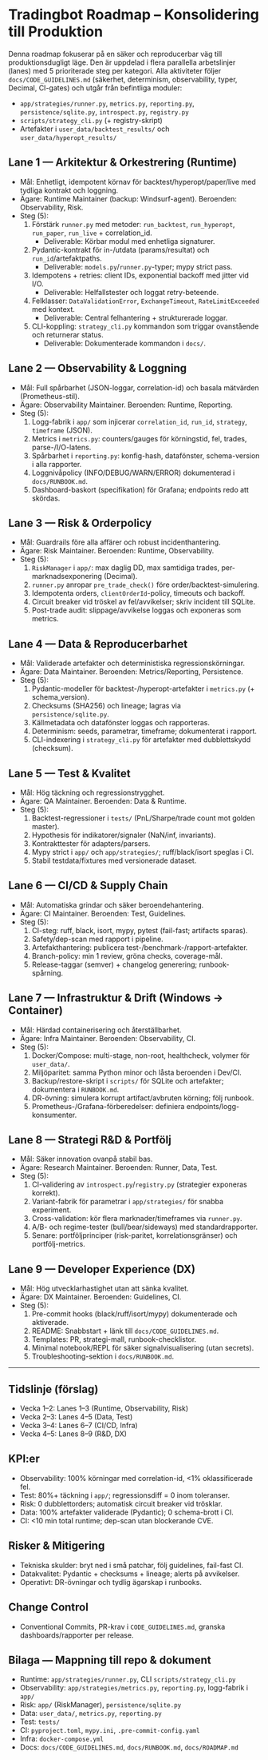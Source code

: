 # Tradingbot Roadmap – Konsolidering till Produktion

Denna roadmap fokuserar på en säker och reproducerbar väg till produktionsdugligt läge. Den är uppdelad i flera parallella arbetslinjer (lanes) med 5 prioriterade steg per kategori. Alla aktiviteter följer `docs/CODE_GUIDELINES.md` (säkerhet, determinism, observability, typer, Decimal, CI-gates) och utgår från befintliga moduler:

- `app/strategies/runner.py`, `metrics.py`, `reporting.py`, `persistence/sqlite.py`, `introspect.py`, `registry.py`
- `scripts/strategy_cli.py` (+ registry-skript)
- Artefakter i `user_data/backtest_results/` och `user_data/hyperopt_results/`

## Lane 1 — Arkitektur & Orkestrering (Runtime)
- Mål: Enhetligt, idempotent körnav för backtest/hyperopt/paper/live med tydliga kontrakt och loggning.
- Ägare: Runtime Maintainer (backup: Windsurf-agent). Beroenden: Observability, Risk.
- Steg (5):
  1) Förstärk `runner.py` med metoder: `run_backtest`, `run_hyperopt`, `run_paper`, `run_live` + correlation_id.
     - Deliverable: Körbar modul med enhetliga signaturer.
  2) Pydantic-kontrakt för in-/utdata (params/resultat) och `run_id`/artefaktpaths.
     - Deliverable: `models.py`/`runner.py`-typer; mypy strict pass.
  3) Idempotens + retries: client IDs, exponential backoff med jitter vid I/O.
     - Deliverable: Helfallstester och loggat retry-beteende.
  4) Felklasser: `DataValidationError`, `ExchangeTimeout`, `RateLimitExceeded` med kontext.
     - Deliverable: Central felhantering + strukturerade loggar.
  5) CLI-koppling: `strategy_cli.py` kommandon som triggar ovanstående och returnerar status.
     - Deliverable: Dokumenterade kommandon i `docs/`.

## Lane 2 — Observability & Loggning
- Mål: Full spårbarhet (JSON-loggar, correlation-id) och basala mätvärden (Prometheus-stil).
- Ägare: Observability Maintainer. Beroenden: Runtime, Reporting.
- Steg (5):
  1) Logg-fabrik i `app/` som injicerar `correlation_id`, `run_id`, `strategy`, `timeframe` (JSON).
  2) Metrics i `metrics.py`: counters/gauges för körningstid, fel, trades, parse-/I/O-latens.
  3) Spårbarhet i `reporting.py`: konfig-hash, datafönster, schema-version i alla rapporter.
  4) Loggnivåpolicy (INFO/DEBUG/WARN/ERROR) dokumenterad i `docs/RUNBOOK.md`.
  5) Dashboard-baskort (specifikation) för Grafana; endpoints redo att skördas.

## Lane 3 — Risk & Orderpolicy
- Mål: Guardrails före alla affärer och robust incidenthantering.
- Ägare: Risk Maintainer. Beroenden: Runtime, Observability.
- Steg (5):
  1) `RiskManager` i `app/`: max daglig DD, max samtidiga trades, per-marknadsexponering (Decimal).
  2) `runner.py` anropar `pre_trade_check()` före order/backtest-simulering.
  3) Idempotenta orders, `clientOrderId`-policy, timeouts och backoff.
  4) Circuit breaker vid tröskel av fel/avvikelser; skriv incident till SQLite.
  5) Post-trade audit: slippage/avvikelse loggas och exponeras som metrics.

## Lane 4 — Data & Reproducerbarhet
- Mål: Validerade artefakter och deterministiska regressionskörningar.
- Ägare: Data Maintainer. Beroenden: Metrics/Reporting, Persistence.
- Steg (5):
  1) Pydantic-modeller för backtest-/hyperopt-artefakter i `metrics.py` (+ schema_version).
  2) Checksums (SHA256) och lineage; lagras via `persistence/sqlite.py`.
  3) Källmetadata och datafönster loggas och rapporteras.
  4) Determinism: seeds, parametrar, timeframe; dokumenterat i rapport.
  5) CLI-indexering i `strategy_cli.py` för artefakter med dubblettskydd (checksum).

## Lane 5 — Test & Kvalitet
- Mål: Hög täckning och regressionstrygghet.
- Ägare: QA Maintainer. Beroenden: Data & Runtime.
- Steg (5):
  1) Backtest-regressioner i `tests/` (PnL/Sharpe/trade count mot golden master).
  2) Hypothesis för indikatorer/signaler (NaN/inf, invariants).
  3) Kontrakttester för adapters/parsers.
  4) Mypy strict i `app/` och `app/strategies/`; ruff/black/isort speglas i CI.
  5) Stabil testdata/fixtures med versionerade dataset.

## Lane 6 — CI/CD & Supply Chain
- Mål: Automatiska grindar och säker beroendehantering.
- Ägare: CI Maintainer. Beroenden: Test, Guidelines.
- Steg (5):
  1) CI-steg: ruff, black, isort, mypy, pytest (fail-fast; artifacts sparas).
  2) Safety/dep-scan med rapport i pipeline.
  3) Artefakthantering: publicera test-/benchmark-/rapport-artefakter.
  4) Branch-policy: min 1 review, gröna checks, coverage-mål.
  5) Release-taggar (semver) + changelog generering; runbook-spårning.

## Lane 7 — Infrastruktur & Drift (Windows → Container)
- Mål: Härdad containerisering och återställbarhet.
- Ägare: Infra Maintainer. Beroenden: Observability, CI.
- Steg (5):
  1) Docker/Compose: multi-stage, non-root, healthcheck, volymer för `user_data/`.
  2) Miljöparitet: samma Python minor och låsta beroenden i Dev/CI.
  3) Backup/restore-skript i `scripts/` för SQLite och artefakter; dokumentera i `RUNBOOK.md`.
  4) DR-övning: simulera korrupt artifact/avbruten körning; följ runbook.
  5) Prometheus-/Grafana-förberedelser: definiera endpoints/logg-konsumenter.

## Lane 8 — Strategi R&D & Portfölj
- Mål: Säker innovation ovanpå stabil bas.
- Ägare: Research Maintainer. Beroenden: Runner, Data, Test.
- Steg (5):
  1) CI-validering av `introspect.py`/`registry.py` (strategier exponeras korrekt).
  2) Variant-fabrik för parametrar i `app/strategies/` för snabba experiment.
  3) Cross-validation: kör flera marknader/timeframes via `runner.py`.
  4) A/B- och regime-tester (bull/bear/sideways) med standardrapporter.
  5) Senare: portföljprinciper (risk-paritet, korrelationsgränser) och portfölj-metrics.

## Lane 9 — Developer Experience (DX)
- Mål: Hög utvecklarhastighet utan att sänka kvalitet.
- Ägare: DX Maintainer. Beroenden: Guidelines, CI.
- Steg (5):
  1) Pre-commit hooks (black/ruff/isort/mypy) dokumenterade och aktiverade.
  2) README: Snabbstart + länk till `docs/CODE_GUIDELINES.md`.
  3) Templates: PR, strategi-mall, runbook-checklistor.
  4) Minimal notebook/REPL för säker signalvisualisering (utan secrets).
  5) Troubleshooting-sektion i `docs/RUNBOOK.md`.

---

## Tidslinje (förslag)
- Vecka 1–2: Lanes 1–3 (Runtime, Observability, Risk)
- Vecka 2–3: Lanes 4–5 (Data, Test)
- Vecka 3–4: Lanes 6–7 (CI/CD, Infra)
- Vecka 4–5: Lanes 8–9 (R&D, DX)

## KPI:er
- Observability: 100% körningar med correlation-id, <1% oklassificerade fel.
- Test: 80%+ täckning i `app/`; regressionsdiff = 0 inom toleranser.
- Risk: 0 dubblettorders; automatisk circuit breaker vid trösklar.
- Data: 100% artefakter validerade (Pydantic); 0 schema-brott i CI.
- CI: <10 min total runtime; dep-scan utan blockerande CVE.

## Risker & Mitigering
- Tekniska skulder: bryt ned i små patchar, följ guidelines, fail-fast CI.
- Datakvalitet: Pydantic + checksums + lineage; alerts på avvikelser.
- Operativt: DR-övningar och tydlig ägarskap i runbooks.

## Change Control
- Conventional Commits, PR-krav i `CODE_GUIDELINES.md`, granska dashboards/rapporter per release.

## Bilaga — Mappning till repo & dokument
- Runtime: `app/strategies/runner.py`, CLI `scripts/strategy_cli.py`
- Observability: `app/strategies/metrics.py`, `reporting.py`, logg-fabrik i `app/`
- Risk: `app/` (RiskManager), `persistence/sqlite.py`
- Data: `user_data/`, `metrics.py`, `reporting.py`
- Test: `tests/`
- CI: `pyproject.toml`, `mypy.ini`, `.pre-commit-config.yaml`
- Infra: `docker-compose.yml`
- Docs: `docs/CODE_GUIDELINES.md`, `docs/RUNBOOK.md`, `docs/ROADMAP.md`
